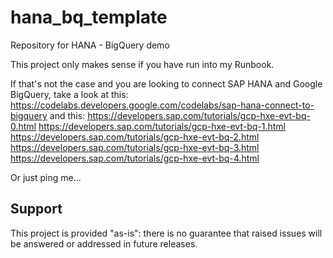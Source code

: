 # hana_bq_template
Repository for HANA - BigQuery demo

This project only makes sense if you have run into my Runbook. 

If that's not the case and you are looking to connect SAP HANA and Google BigQuery, take a look at this: https://codelabs.developers.google.com/codelabs/sap-hana-connect-to-bigquery 
and this: 
https://developers.sap.com/tutorials/gcp-hxe-evt-bq-0.html
https://developers.sap.com/tutorials/gcp-hxe-evt-bq-1.html
https://developers.sap.com/tutorials/gcp-hxe-evt-bq-2.html
https://developers.sap.com/tutorials/gcp-hxe-evt-bq-3.html
https://developers.sap.com/tutorials/gcp-hxe-evt-bq-4.html

Or just ping me...

## Support
This project is provided "as-is": there is no guarantee that raised issues will be answered or addressed in future releases.
